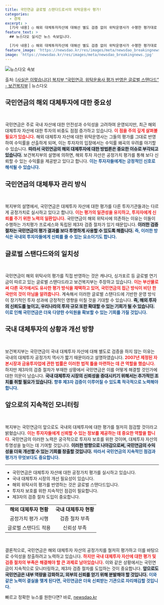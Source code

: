 ```yaml
---
title: 국민연금 글로벌 스탠다드로서의 위탁운용사 평가!
categories:
  - 경제
excerpt: >
  [기사 내용] ○ 해외 대체투자자산에 대해선 별도 검증 없이 위탁운영사가 수행한 평가대로 수익률에 반영함으로…
feature_text: >
  ## 뉴스다오 실시간 뉴스 속보입니다.

  [기사 내용] ○ 해외 대체투자자산에 대해선 별도 검증 없이 위탁운영사가 수행한 평가대로 수익률에 반영함으로…
feature_image: 'https://newsdao.kr/res/images/meta/newsdao_breakingnews.jpg'
image: 'https://newsdao.kr/res/images/meta/newsdao_breakingnews.jpg'
---
```


![뉴스다오 속보](https://newsdao.kr/res/images/meta/newsdao_breakingnews.jpg)

<p>출처: <a href="https://newsdao.kr/3155" rel="dofollow">[사실은 이렇습니다] 복지부 “국민연금, 위탁운용사 평가 반영은 글로벌 스탠다드” - 보건복지부</a> | 뉴스다오</p>

<h2 data-ke-size="size26">국민연금의 해외 대체투자에 대한 중요성</h2>

<p data-ke-size="size16">&nbsp;</p>

<p data-ke-size="size16">국민연금은 주로 국내 자산에 대한 안전성과 수익성을 고려하여 운영되지만, 최근 해외 대체투자 자산에 대한 투자의 비중도 점점 증가하고 있습니다. <b><span style="color: #ee2323;">이 점을 주의 깊게 살펴볼 필요가 있습니다.</span></b> 해외 대체투자 자산에 대한 위탁운영사는 그들의 평가를 그대로 반영하여 수익률을 산출하게 되며, 이는 투자자의 입장에서는 수익률 왜곡의 우려를 야기할 수 있습니다. <b><span style="background-color: #21538527;">따라서 국민연금의 해외 대체투자에 대한 방법론은 중요한 이슈로 부각되고 있습니다.</span></b> 보건복지부의 설명에 의하면, 해외 투자 자산은 공정가치 평가를 통해 보다 신뢰할 수 있는 수익률을 제공받고 있다고 합니다. <b><span style="color: #1a5490;">이는 투자자들에게는 긍정적인 신호로 해석될 수 있습니다.</span></b></p>

<h2 data-ke-size="size26">국민연금의 대체투자 관리 방식</h2>

<p data-ke-size="size16">&nbsp;</p>

<p data-ke-size="size16">복지부의 설명에서, 국민연금은 대체투자 자산에 대한 평가를 다른 투자기관들과는 다르게 공정가치로 실시하고 있다고 합니다. <b><span style="color: #ee2323;">이는 평가의 일관성을 유지하고, 투자자에게 신뢰를 주기 위한 노력의 일환입니다.</span></b> 국민연금이 해외 위탁사에 의존하는 이유는 이들이 수행하는 가치평가 프로세스와 독립된 제3자 검증 절차가 있기 때문입니다. <b><span style="background-color: #21538527;">이러한 검증 절차는 국민연금이 평가 결과를 보다 투명하게 사용할 수 있도록 해줍니다.</span></b> <b><span style="color: #1a5490;">즉, 이러한 방식은 국내외 투자자들에게 신뢰를 줄 수 있는 요소이기도 합니다.</span></b></p>

<h2 data-ke-size="size26">글로벌 스탠다드와의 일치성</h2>

<p data-ke-size="size16">&nbsp;</p>

<p data-ke-size="size16">국민연금이 해외 위탁사의 평가를 직접 반영하는 것은 캐나다, 싱가포르 등 글로벌 연기금이 따르고 있는 글로벌 스탠다드라고 보건복지부는 주장하고 있습니다. <b><span style="color: #ee2323;">이는 부산물로써 다른 국가에서도 유사한 평가 방식을 채택하고 있어, 국민연금의 접근 방식이 비단 한국만의 것이 아님을 알려줍니다.</span></b> 계속해서 이러한 글로벌 스탠다드에 기반한 운영 방식이 장기적인 투자 성과에 긍정적인 영향을 미칠 것을 기대할 수 있습니다. <b><span style="background-color: #21538527;">즉, 해외 투자의 신뢰도를 높이고, 우리나라의 투자 규모 또한 확대할 수 있는 기회가 될 수 있습니다.</span></b> <b><span style="color: #1a5490;">이로 인해 국민연금은 더욱 다양한 수익원을 확보할 수 있는 기회를 가질 것입니다.</span></b></p>

<h2 data-ke-size="size26">국내 대체투자의 상황과 개선 방향</h2>

<p data-ke-size="size16">&nbsp;</p>

<p data-ke-size="size16">보건복지부는 국민연금이 국내 대체투자 자산에 대해 별도로 검증을 하지 않는 이유는 국내의 대체투자 공정가치 역사가 짧기 때문이라고 설명하였습니다. <b><span style="color: #ee2323;">2007년 제정된 자본시장과 금융투자업에 관한 법률은 이러한 법적 틀을 마련하는 데 큰 역할을 했습니다.</span></b> 하지만 제3자의 검증 절차가 부재한 상황에서 국민연금은 이를 어떻게 해결할 것인가에 대한 의문이 남습니다. <b><span style="background-color: #21538527;">국내 대체투자 시장의 신뢰성을 증대시키기 위해서는 추가적인 조치를 취할 필요가 있습니다.</span></b> <b><span style="color: #1a5490;">향후 제3자 검증이 이루어질 수 있도록 적극적으로 노력해야 합니다.</span></b></p>

<h2 data-ke-size="size26">앞으로의 지속적인 모니터링</h2>

<p data-ke-size="size16">&nbsp;</p>

<p data-ke-size="size16">복지부는 국민연금이 앞으로도 국내외 대체투자에 대한 평가를 철저히 점검할 것이라고 밝혔습니다. <b><span style="color: #ee2323;">이는 투자자들에게 신뢰할 수 있는 정보를 제공하는 데 중요한 역할을 합니다.</span></b> 국민연금의 이러한 노력은 궁극적으로 투자자 보호를 위한 것이며, 대체투자 자산의 투명성을 높이는 데 기여할 것입니다. <b><span style="background-color: #21538527;">이러한 방향으로 나아감으로써, 국민연금의 수익성을 더욱 개선할 수 있는 기회를 창출할 것입니다.</span></b> <b><span style="color: #1a5490;">따라서 국민연금의 지속적인 점검과 평가가 무엇보다도 중요합니다.</span></b></p>

<hr>

<ul>
<li>국민연금은 대체투자 자산에 대한 공정가치 평가를 실시하고 있습니다.</li>
<li>국내 대체투자 시장의 개선 필요성이 있습니다.</li>
<li>해외 위탁사의 평가를 반영하는 것은 글로벌 스탠다드입니다.</li>
<li>투자자 보호를 위한 지속적인 점검이 필요합니다.</li>
<li>제3자의 검증 절차 도입이 중요합니다.</li>
</ul>

<table>
<tr>
<td style="text-align: center; height: 17px;"><b>해외 대체투자 현황</b></td>
<td style="text-align: center; height: 17px;"><b>국내 대체투자 현황</b></td>
</tr>
<tr>
<td style="text-align: center; height: 17px;">공정가치 평가 시행</td>
<td style="text-align: center; height: 17px;">검증 절차 부족</td>
</tr>
<tr>
<td style="text-align: center; height: 17px;">글로벌 스탠다드 적용</td>
<td style="text-align: center; height: 17px;">신뢰성 부족</td>
</tr>
</table>

<p data-ke-size="size16">&nbsp;</p>

<p data-ke-size="size16">결론적으로, 국민연금은 해외 대체투자 자산의 공정가치를 철저히 평가하고 이를 바탕으로 수익성을 창출하려고 노력하고 있습니다. <b><span style="color: #ee2323;">하지만 국내 대체투자 자산에 대한 평가 및 검증 절차의 부족은 해결해야 할 큰 과제로 남아있습니다.</span></b> 이와 같은 상황에서는 국민연금이 지속적으로 모니터링하고, 제3자 검증 절차를 도입하는 것이 중요합니다. <b><span style="background-color: #21538527;">앞으로도 국민연금은 내부 역량을 강화하고, 외부의 신뢰를 얻기 위해 분발해야 할 것입니다.</span></b> <b><span style="color: #1a5490;">이와 같은 노력이 결실을 맺게 된다면, 국민연금은 더욱 신뢰받는 기관으로 자리매김할 것입니다.</span></b></p> 

빠르고 정확한 뉴스를 원한다면? 바로, <a href="https://newsdao.kr" rel="dofollow">newsdao.kr</a>


